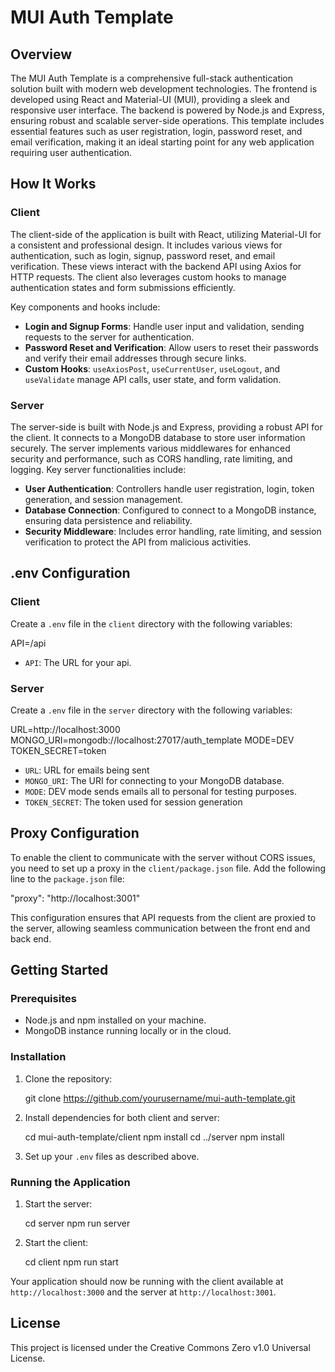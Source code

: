 # MUI Auth Template

## Overview

The MUI Auth Template is a comprehensive full-stack authentication solution built with modern web development technologies. The frontend is developed using React and Material-UI (MUI), providing a sleek and responsive user interface. The backend is powered by Node.js and Express, ensuring robust and scalable server-side operations. This template includes essential features such as user registration, login, password reset, and email verification, making it an ideal starting point for any web application requiring user authentication.

## How It Works

### Client

The client-side of the application is built with React, utilizing Material-UI for a consistent and professional design. It includes various views for authentication, such as login, signup, password reset, and email verification. These views interact with the backend API using Axios for HTTP requests. The client also leverages custom hooks to manage authentication states and form submissions efficiently.

Key components and hooks include:
- **Login and Signup Forms**: Handle user input and validation, sending requests to the server for authentication.
- **Password Reset and Verification**: Allow users to reset their passwords and verify their email addresses through secure links.
- **Custom Hooks**: `useAxiosPost`, `useCurrentUser`, `useLogout`, and `useValidate` manage API calls, user state, and form validation.

### Server

The server-side is built with Node.js and Express, providing a robust API for the client. It connects to a MongoDB database to store user information securely. The server implements various middlewares for enhanced security and performance, such as CORS handling, rate limiting, and logging. Key server functionalities include:
- **User Authentication**: Controllers handle user registration, login, token generation, and session management.
- **Database Connection**: Configured to connect to a MongoDB instance, ensuring data persistence and reliability.
- **Security Middleware**: Includes error handling, rate limiting, and session verification to protect the API from malicious activities.

## .env Configuration

### Client

Create a `.env` file in the `client` directory with the following variables:

API=/api

- `API`: The URL for your api.

### Server

Create a `.env` file in the `server` directory with the following variables:

URL=http://localhost:3000
MONGO_URI=mongodb://localhost:27017/auth_template
MODE=DEV
TOKEN_SECRET=token

- `URL`: URL for emails being sent
- `MONGO_URI`: The URI for connecting to your MongoDB database.
- `MODE`: DEV mode sends emails all to personal for testing purposes.
- `TOKEN_SECRET`: The token used for session generation

## Proxy Configuration

To enable the client to communicate with the server without CORS issues, you need to set up a proxy in the `client/package.json` file. Add the following line to the `package.json` file:

"proxy": "http://localhost:3001"

This configuration ensures that API requests from the client are proxied to the server, allowing seamless communication between the front end and back end.

## Getting Started

### Prerequisites

- Node.js and npm installed on your machine.
- MongoDB instance running locally or in the cloud.

### Installation

1. Clone the repository:

    git clone https://github.com/yourusername/mui-auth-template.git

2. Install dependencies for both client and server:

    cd mui-auth-template/client
    npm install
    cd ../server
    npm install

3. Set up your `.env` files as described above.

### Running the Application

1. Start the server:

    cd server
    npm run server

2. Start the client:

    cd client
    npm run start

Your application should now be running with the client available at `http://localhost:3000` and the server at `http://localhost:3001`.

## License

This project is licensed under the Creative Commons Zero v1.0 Universal License.
